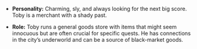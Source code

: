 - **Personality:** Charming, sly, and always looking for the next big score. Toby is a merchant with a shady past.

- **Role:** Toby runs a general goods store with items that might seem innocuous but are often crucial for specific quests. He has connections in the city’s underworld and can be a source of black-market goods.